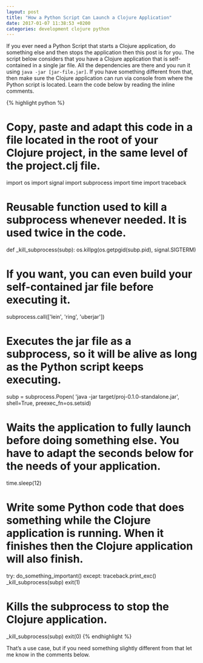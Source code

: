 ```yaml
---
layout: post
title: "How a Python Script Can Launch a Clojure Application"
date: 2017-01-07 11:38:53 +0200
categories: development clojure python
---
```


If you ever need a Python Script that starts a Clojure application, do something else and then stops the application then this post is for you. The script below considers that you have a Clojure application that is self-contained in a single jar file. All the dependencies are there and you run it using `java -jar [jar-file.jar]`. If you have something different from that, then make sure the Clojure application can run via console from where the Python script is located. Learn the code below by reading the inline comments.

{% highlight python %}
# Copy, paste and adapt this code in a file located in the root of your Clojure project, in the same level of the project.clj file.
import os
import signal
import subprocess
import time
import traceback

# Reusable function used to kill a subprocess whenever needed. It is used twice in the code.
def _kill_subprocess(subp):
    os.killpg(os.getpgid(subp.pid), signal.SIGTERM)

# If you want, you can even build your self-contained jar file before executing it.
subprocess.call(['lein', 'ring', 'uberjar'])

# Executes the jar file as a subprocess, so it will be alive as long as the Python script keeps executing.
subp = subprocess.Popen(
    'java -jar target/proj-0.1.0-standalone.jar',
    shell=True,
    preexec_fn=os.setsid)

# Waits the application to fully launch before doing something else. You have to adapt the seconds below for the needs of your application.
time.sleep(12)

# Write some Python code that does something while the Clojure application is running. When it finishes then the Clojure application will also finish.
try:
    do_something_important()
except:
    traceback.print_exc()
    _kill_subprocess(subp)
    exit(1)

# Kills the subprocess to stop the Clojure application.
_kill_subprocess(subp)
exit(0)
{% endhighlight %}

That’s a use case, but if you need something slightly different from that let me know in the comments below.
